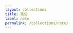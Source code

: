 ```yaml
---
layout: collections
title: 笔记
label: note
permalink: /collections/note/
---
```


<!-- Content for the Spring Boots collection -->
